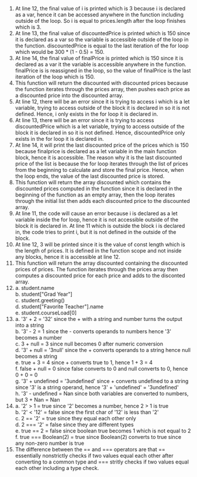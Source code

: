 1. At line 12, the final value of i is printed which is 3 because i is declared as a var, hence it can be accessed anywhere in the function including outside of the loop. So i is equal to prices.length after the loop finishes which is 3.
2. At line 13, the final value of discountedPrice is printed which is 150 since it is declared as a var so the variable is accessible outside of the loop in the function. discountedPrice is equal to the last iteration of the for loop which would be 300 * (1 - 0.5) = 150.
3. At line 14, the final value of finalPrice is printed which is 150 since it is declared as a var it the variable is accessible anywhere in the function. finalPrice is is reassigned in the loop, so the value of finalPrice is the last iteration of the loop which is 150.
4. This function will return the discounted with discounted prices because the function iterates through the prices array, then pushes each price as a discounted price into the discounted array.
5. At line 12, there will be an error since it is trying to access i which is a let variable, trying to access outside of the block it is declared in so it is not defined. Hence, i only exists in the for loop it is declared in.
6. At line 13, there will be an error since it is trying to access discountedPrice which is a let variable, trying to access outside of the block it is declared in so it is not defined. Hence, discountedPrice only exists in the for loop it is declared in.
7. At line 14, it will print the last discounted price of the prices which is 150 because finalprice is declared as a let variable in the main function block, hence it is accessible. The reason why it is the last discounted price of the list is because the for loop iterates through the list of prices from the beginning to calculate and store the final price. Hence, when the loop ends, the value of the last discounted price is stored.
8. This function will return the array discounted which contains the discounted prices computed in the function since it is declared in the beginning of the function as an empty array, then the loop iterates through the initial list then adds each discounted price to the discounted array.
9. At line 11, the code will cause an error because i is declared as a let variable inside the for loop, hence it is not accessible outside of the block it is declared in. At line 11 which is outside the block i is declared in, the code tries to print i, but it is not defined in the outside of the block.
10. At line 12, 3 will be printed since it is the value of const length which is the length of prices. It is defined in the function scope and not inside any blocks, hence it is accessible at line 12.
11. This function will return the array discounted containing the discounted prices of prices. The function iterates through the prices array then computes a discounted price for each price and adds to the disconted array.
12. a. student.name\
    b. student["Grad Year"]\
    c. student.greeting()\
    d. student["Favorite Teacher"].name\
    e. student.courseLoad[0]
13. a. '3' + 2 = '32' since the + with a string and number turns the output into a string\
    b. '3' - 2 = 1 since the - converts operands to numbers hence '3' becomes a number\
    c. 3 + null = 3 since null becomes 0 after numeric conversion\
    d. '3' + null = '3null' since the + converts operands to a string hence null becomes a string\
    e. true + 3 = 4 since + converts true to 1, hence 1 + 3 = 4\
    f. false + null = 0 since false converts to 0 and null converts to 0, hence 0 + 0 = 0\
    g. '3' + undefined = '3undefined' since + converts undefined to a string since '3' is a string operand, hence '3' + 'undefined' = '3undefined'\
    h. '3' - undefined = Nan since both variables are converted to numbers, but 3 + Nan = Nan
14. a. '2' > 1 = true since '2' becomes a number, hence 2 > 1 is true\
    b. '2' < '12' = false since the first char of '12' is less than '2'\
    c. 2 == '2' = true since they equal each other only\
    d. 2 === '2' = false since they are different types\
    e. true == 2 = false since boolean true becomes 1 which is not equal to 2\
    f. true === Boolean(2) = true since Boolean(2) converts to true since any non-zero number is true
15. The difference between the == and === operators are that == essentially nonstrictly checks if two values equal each other after converting to a common type and === stritly checks if two values equal each other including a type check.
